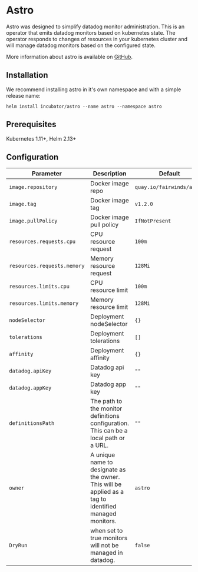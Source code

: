 # Astro
Astro was designed to simplify datadog monitor administration. This is an operator that emits datadog monitors based on kubernetes state. The operator responds to changes of resources in your kubernetes cluster and will manage datadog monitors based on the configured state.

More information about astro is available on [GitHub](https://github.com/FairwindsOps/astro).

## Installation
We recommend installing astro in it's own namespace and with a simple release name:

```
helm install incubator/astro --name astro --namespace astro
```

## Prerequisites
Kubernetes 1.11+, Helm 2.13+

## Configuration
Parameter | Description | Default
--- | --- | ---
`image.repository` | Docker image repo  | `quay.io/fairwinds/astro`
`image.tag` | Docker image tag  | `v1.2.0`
`image.pullPolicy` | Docker image pull policy  | `IfNotPresent`
`resources.requests.cpu` | CPU resource request | `100m`
`resources.requests.memory` | Memory resource request | `128Mi`
`resources.limits.cpu` | CPU resource limit | `100m`
`resources.limits.memory` | Memory resource limit | `128Mi`
`nodeSelector` | Deployment nodeSelector | `{}`
`tolerations` | Deployment tolerations | `[]`
`affinity` | Deployment affinity | `{}`
`datadog.apiKey` | Datadog api key | `""`
`datadog.appKey` | Datadog app key | `""`
`definitionsPath` | The path to the monitor definitions configuration. This can be a local path or a URL. | `""`
`owner` | A unique name to designate as the owner. This will be applied as a tag to identified managed monitors. | `astro`
`DryRun` | when set to true monitors will not be managed in datadog. | `false`
